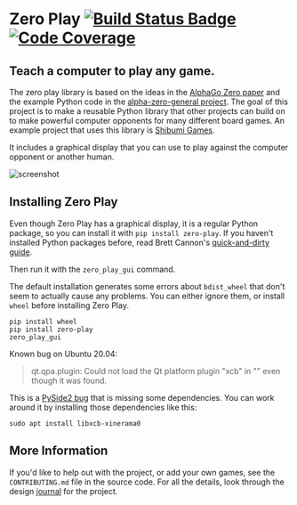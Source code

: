 # Zero Play [![Build Status Badge]][latest build] [![Code Coverage]][codecov] #
## Teach a computer to play any game. ##

[Build Status Badge]: https://travis-ci.org/donkirkby/zero-play.svg?branch=master
[latest build]: https://travis-ci.org/donkirkby/zero-play
[Code Coverage]: https://codecov.io/github/donkirkby/zero-play/coverage.svg?branch=master
[codecov]: https://codecov.io/github/donkirkby/zero-play?branch=master

The zero play library is based on the ideas in the [AlphaGo Zero paper] and the
example Python code in the [alpha-zero-general project]. The goal of this
project is to make a reusable Python library that other projects can build on
to make powerful computer opponents for many different board games. An example
project that uses this library is [Shibumi Games].

It includes a graphical display that you can use to play against the computer
opponent or another human.

![screenshot]

[AlphaGo Zero paper]: https://deepmind.com/blog/alphago-zero-learning-scratch/
[alpha-zero-general project]: https://github.com/suragnair/alpha-zero-general
[Shibumi Games]: https://donkirkby.github.io/shibumi-games/

## Installing Zero Play
Even though Zero Play has a graphical display, it is a regular Python package,
so you can install it with `pip install zero-play`. If you haven't installed
Python packages before, read Brett Cannon's [quick-and-dirty guide].

Then run it with the `zero_play_gui` command.

The default installation generates some errors about `bdist_wheel` that don't
seem to actually cause any problems. You can either ignore them, or install
`wheel` before installing Zero Play.

    pip install wheel
    pip install zero-play
    zero_play_gui

Known bug on Ubuntu 20.04:

> qt.qpa.plugin: Could not load the Qt platform plugin "xcb" in "" even though
> it was found.

This is a [PySide2 bug] that is missing some dependencies. You can work around
it by installing those dependencies like this:

    sudo apt install libxcb-xinerama0

[quick-and-dirty guide]: https://snarky.ca/a-quick-and-dirty-guide-on-how-to-install-packages-for-python/
[PySide2 bug]: https://bugreports.qt.io/browse/QTBUG-84749

## More Information
If you'd like to help out with the project, or add your own games, see the
`CONTRIBUTING.md` file in the source code. For all the details, look through the
design [journal] for the project.

[journal]: docs/journal
[screenshot]: https://donkirkby.github.io/zero-play/images/screenshot.png
